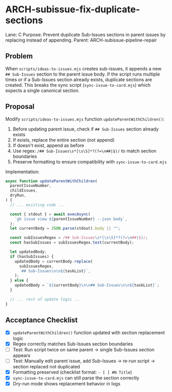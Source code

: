 # ARCH-subissue-fix-duplicate-sections

Lane: C
Purpose: Prevent duplicate Sub-Issues sections in parent issues by replacing instead of appending.
Parent: ARCH-subissue-pipeline-repair

## Problem

When `scripts/ideas-to-issues.mjs` creates sub-issues, it appends a new `## Sub-Issues` section to the parent issue body. If the script runs multiple times or if a Sub-Issues section already exists, duplicate sections are created. This breaks the sync script (`sync-issue-to-card.mjs`) which expects a single canonical section.

## Proposal

Modify `scripts/ideas-to-issues.mjs` function `updateParentWithChildren()`:

1. Before updating parent issue, check if `## Sub-Issues` section already exists
2. If exists, replace the entire section (not append)
3. If doesn't exist, append as before
4. Use regex: `/## Sub-Issues\s*[\s\S]*?(?=\n##|$)/` to match section boundaries
5. Preserve formatting to ensure compatibility with `sync-issue-to-card.mjs`

Implementation:

```javascript
async function updateParentWithChildren(
  parentIssueNumber,
  childIssues,
  dryRun,
) {
  // ... existing code ...

  const { stdout } = await execAsync(
    `gh issue view ${parentIssueNumber} --json body`,
  );
  let currentBody = JSON.parse(stdout).body || "";

  const subIssuesRegex = /## Sub-Issues\s*[\s\S]*?(?=\n##|$)/;
  const hasSubIssues = subIssuesRegex.test(currentBody);

  let updatedBody;
  if (hasSubIssues) {
    updatedBody = currentBody.replace(
      subIssuesRegex,
      `## Sub-Issues\n\n${taskList}`,
    );
  } else {
    updatedBody = `${currentBody}\n\n## Sub-Issues\n\n${taskList}`;
  }

  // ... rest of update logic ...
}
```

## Acceptance Checklist

- [x] `updateParentWithChildren()` function updated with section replacement logic
- [x] Regex correctly matches Sub-Issues section boundaries
- [ ] Test: Run script twice on same parent → single Sub-Issues section appears
- [ ] Test: Manually edit parent issue, add Sub-Issues → re-run script → section replaced not duplicated
- [x] Formatting preserved (checklist format: `- [ ] #N Title`)
- [x] `sync-issue-to-card.mjs` can still parse the section correctly
- [x] Dry-run mode shows replacement behavior in logs
